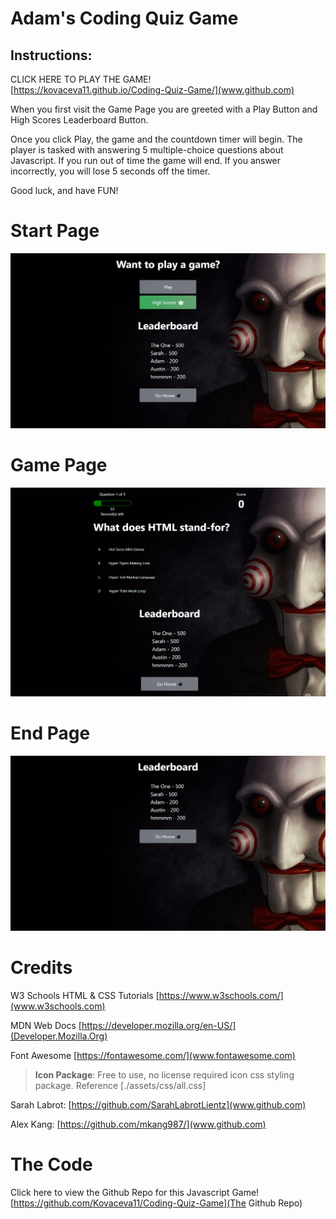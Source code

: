 # Adam's Coding Quiz Game

## Instructions:

CLICK HERE TO PLAY THE GAME!  
[https://kovaceva11.github.io/Coding-Quiz-Game/](www.github.com)



When you first visit the Game Page you are greeted with a Play Button and High Scores Leaderboard Button.

Once you click Play, the game and the countdown timer will begin. The player is tasked with answering 5 multiple-choice questions about Javascript. If you run out of time the game will end. If you answer incorrectly, you will lose 5 seconds off the timer. 

Good luck, and have FUN!

# Start Page
![The code quiz game screen](./assets/images/Homepage.png)

# Game Page
![The code quiz game screen](./assets/images/Gamepage.png)

# End Page
![The code quiz game screen](./assets/images/highscorepage.png)


# Credits

W3 Schools HTML & CSS Tutorials [https://www.w3schools.com/](www.w3schools.com)

MDN Web Docs [https://developer.mozilla.org/en-US/](Developer.Mozilla.Org)

Font Awesome [https://fontawesome.com/](www.fontawesome.com)
> **Icon Package**: Free to use, no license required icon css styling package. Reference [./assets/css/all.css]

Sarah Labrot: [https://github.com/SarahLabrotLientz](www.github.com)

Alex Kang: [https://github.com/mkang987/](www.github.com)

# The Code
Click here to view the Github Repo for this Javascript Game! 
[https://github.com/Kovaceva11/Coding-Quiz-Game](The Github Repo)
